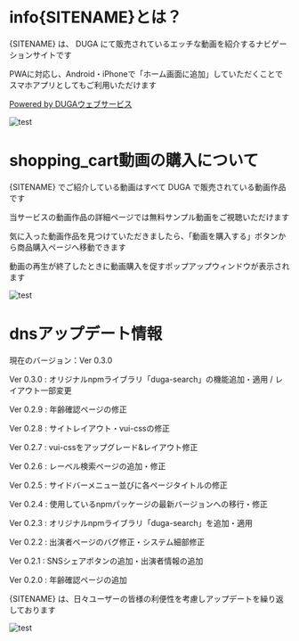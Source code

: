 <span class="material-icons">info</span>{SITENAME}とは？
=

{SITENAME} は、 DUGA にて販売されているエッチな動画を紹介するナビゲーションサイトです

PWAに対応し、Android・iPhoneで「ホーム画面に追加」していただくことでスマホアプリとしてもご利用いただけます

<a href="https://click.duga.jp/aff/api/{agentId}-{bannerId}" target="_blank">Powered by DUGAウェブサービス</a>

![test](/images/about/Press-pause-amico.svg)

<span class="material-icons">shopping_cart</span>動画の購入について
=

{SITENAME} でご紹介している動画はすべて DUGA で販売されている動画作品です

当サービスの動画作品の詳細ページでは無料サンプル動画をご視聴いただけます

気に入った動画作品を見つけていただきましたら、「動画を購入する」ボタンから商品購入ページへ移動できます

動画の再生が終了したときに動画購入を促すポップアップウィンドウが表示されます

![test](/images/about/Credit-card-amico.svg)

<span class="material-icons">dns</span>アップデート情報
=

現在のバージョン：Ver 0.3.0

Ver 0.3.0 : オリジナルnpmライブラリ「duga-search」の機能追加・適用 / レイアウト一部変更

Ver 0.2.9 : 年齢確認ページの修正

Ver 0.2.8 : サイトレイアウト・vui-cssの修正

Ver 0.2.7 : vui-cssをアップグレード&レイアウト修正

Ver 0.2.6 : レーベル検索ページの追加・修正

Ver 0.2.5 : サイドバーメニュー並びに各ページタイトルの修正

Ver 0.2.4 : 使用しているnpmパッケージの最新バージョンへの移行・修正

Ver 0.2.3 : オリジナルnpmライブラリ「duga-search」を追加・適用

Ver 0.2.2 : 出演者ページのバグ修正・システム細部修正

Ver 0.2.1 : SNSシェアボタンの追加・出演者情報の追加

Ver 0.2.0 : 年齢確認ページの追加

{SITENAME} は、日々ユーザーの皆様の利便性を考慮しアップデートを繰り返しております

![test](/images/about/Server-amico.svg)